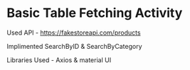 # Basic Table Fetching Activity

Used API - https://fakestoreapi.com/products

Implimented SearchByID & SearchByCategory

Libraries Used - Axios & material UI
